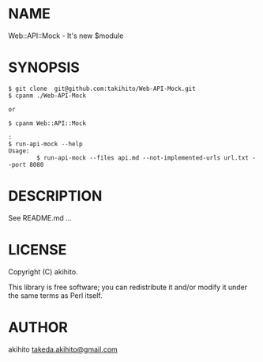 # NAME

Web::API::Mock - It's new $module

# SYNOPSIS

    $ git clone  git@github.com:takihito/Web-API-Mock.git 
    $ cpanm ./Web-API-Mock
    
    or
    
    $ cpanm Web::API::Mock
    
    :
    $ run-api-mock --help
    Usage:
            $ run-api-mock --files api.md --not-implemented-urls url.txt --port 8080

# DESCRIPTION

See README.md ...

# LICENSE

Copyright (C) akihito.

This library is free software; you can redistribute it and/or modify
it under the same terms as Perl itself.

# AUTHOR

akihito <takeda.akihito@gmail.com>
